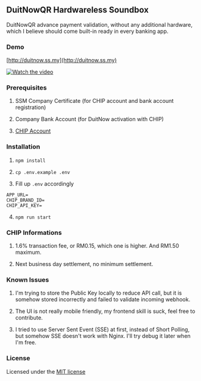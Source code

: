 
## DuitNowQR Hardwareless Soundbox

DuitNowQR advance payment validation, without any additional hardware, which I believe should come built-in ready in every banking app.

### Demo

[http://duitnow.ss.my](http://duitnow.ss.my)

[![Watch the video](https://img.youtube.com/vi/20gtE4HNr5g/default.jpg)](https://youtu.be/20gtE4HNr5g)

### Prerequisites

1. SSM Company Certificate (for CHIP account and bank account registration)

2. Company Bank Account (for DuitNow activation with CHIP)

3. [CHIP Account](https://onboarding.chip-in.asia/)

### Installation

1. `npm install`

2. `cp .env.example .env`

3. Fill up `.env` accordingly

```
APP_URL=
CHIP_BRAND_ID=
CHIP_API_KEY=
```

4. `npm run start`

### CHIP Informations

1. 1.6% transaction fee, or RM0.15, which one is higher. And RM1.50 maximum.

2. Next business day settlement, no minimum settlement.

### Known Issues

1. I'm trying to store the Public Key locally to reduce API call, but it is somehow stored incorrectly and failed to validate incoming webhook.

2. The UI is not really mobile friendly, my frontend skill is suck, feel free to contribute.

3. I tried to use Server Sent Event (SSE) at first, instead of Short Polling, but somehow SSE doesn't work with Nginx. I'll try debug it later when I'm free.

### License

Licensed under the [MIT license](http://opensource.org/licenses/MIT)

